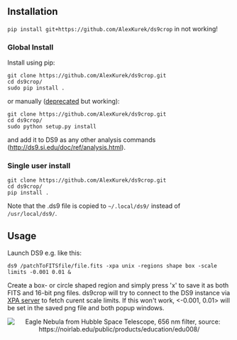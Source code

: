 ## Installation
<!--- ds9crop.ds9 is not copied --->
`pip install git+https://github.com/AlexKurek/ds9crop` in not working!

### Global Install
Install using pip:
```
git clone https://github.com/AlexKurek/ds9crop.git
cd ds9crop/
sudo pip install .
```
or manually ([deprecated](https://blog.ganssle.io/articles/2021/10/setup-py-deprecated.html#summary) but working):
```
git clone https://github.com/AlexKurek/ds9crop.git
cd ds9crop/
sudo python setup.py install
```
and add it to DS9 as any other analysis commands (http://ds9.si.edu/doc/ref/analysis.html).
### Single user install
```
git clone https://github.com/AlexKurek/ds9crop.git
cd ds9crop/
pip install .
```
Note that the .ds9 file is copied to `~/.local/ds9/` instead of `/usr/local/ds9/`.
## Usage
Launch DS9 e.g. like this:
```
ds9 /patchToFITSfile/file.fits -xpa unix -regions shape box -scale limits -0.001 0.01 &
```
Create a box- or circle shaped region and simply press 'x' to save it as both FITS and 16-bit png files. ds9crop will try to connect to the DS9 instance via [XPA server](https://fossies.org/linux/ds9/xpa/doc/server.html) to fetch curent scale limits. If this won't work, <-0.001, 0.01> will be set in the saved png file and both popup windows.
<p align="center">
  <img alt="Eagle Nebula from Hubble Space Telescope, 656 nm filter, source: https://noirlab.edu/public/products/education/edu008/" src="https://user-images.githubusercontent.com/45330694/214798789-aa419afd-2102-4370-994a-f758edfeee9a.jpg" />
</p>
